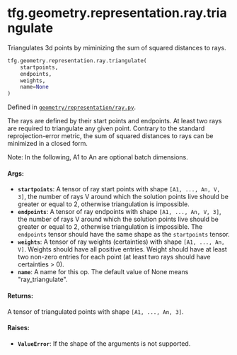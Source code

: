<div itemscope itemtype="http://developers.google.com/ReferenceObject">
<meta itemprop="name" content="tfg.geometry.representation.ray.triangulate" />
<meta itemprop="path" content="Stable" />
</div>

# tfg.geometry.representation.ray.triangulate

Triangulates 3d points by miminizing the sum of squared distances to rays.

``` python
tfg.geometry.representation.ray.triangulate(
    startpoints,
    endpoints,
    weights,
    name=None
)
```



Defined in [`geometry/representation/ray.py`](https://cs.corp.google.com/#piper///depot/google3/third_party/py/tensorflow_graphics/geometry/representation/ray.py).

<!-- Placeholder for "Used in" -->

The rays are defined by their start points and endpoints. At least two rays
are required to triangulate any given point. Contrary to the standard
reprojection-error metric, the sum of squared distances to rays can be
minimized in a closed form.

Note:
  In the following, A1 to An are optional batch dimensions.

#### Args:

* <b>`startpoints`</b>: A tensor of ray start points with shape `[A1, ..., An, V, 3]`,
    the number of rays V around which the solution points live should be
    greater or equal to 2, otherwise triangulation is impossible.
* <b>`endpoints`</b>: A tensor of ray endpoints with shape `[A1, ..., An, V, 3]`, the
    number of rays V around which the solution points live should be
    greater or equal to 2, otherwise triangulation is impossible. The
    `endpoints` tensor should have the same shape as the `startpoints` tensor.
* <b>`weights`</b>: A tensor of ray weights (certainties) with shape
    `[A1, ..., An, V]`. Weights should have all positive entries. Weight
    should have at least two non-zero entries for each point (at least two
    rays should have certainties > 0).
* <b>`name`</b>: A name for this op. The default value of None means "ray_triangulate".


#### Returns:

A tensor of triangulated points with shape `[A1, ..., An, 3]`.


#### Raises:

* <b>`ValueError`</b>: If the shape of the arguments is not supported.